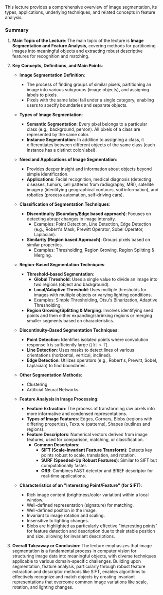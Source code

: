 This lecture provides a comprehensive overview of image segmentation, its types, applications, underlying techniques, and related concepts in feature analysis.

### Summary

1.  **Main Topic of the Lecture**:
    The main topic of the lecture is **Image Segmentation and Feature Analysis**, covering methods for partitioning images into meaningful objects and extracting robust descriptive features for recognition and matching.

2.  **Key Concepts, Definitions, and Main Points**:

    *   **Image Segmentation Definition**:
        *   The process of finding groups of similar pixels, partitioning an image into various subgroups (image objects), and assigning labels to pixels.
        *   Pixels with the same label fall under a single category, enabling users to specify boundaries and separate objects.

    *   **Types of Image Segmentation**:
        *   **Semantic Segmentation**: Every pixel belongs to a particular class (e.g., background, person). All pixels of a class are represented by the same color.
        *   **Instance Segmentation**: In addition to assigning a class, it differentiates between different objects of the same class (each instance has a distinct color/label).

    *   **Need and Applications of Image Segmentation**:
        *   Provides deeper insight and information about objects beyond simple identification.
        *   **Applications**: Facial recognition, medical diagnosis (detecting diseases, tumors, cell patterns from radiography, MRI), satellite imagery (identifying geographical contours, soil information), and robotics (process automation, self-driving cars).

    *   **Classification of Segmentation Techniques**:
        *   **Discontinuity (Boundary/Edge based approach)**: Focuses on detecting abrupt changes in image intensity.
            *   Examples: Point Detection, Line Detection, Edge Detection (e.g., Robert's Mask, Prewitt Operator, Sobel Operator, Laplacian).
        *   **Similarity (Region based Approach)**: Groups pixels based on similar properties.
            *   Examples: Thresholding, Region Growing, Region Splitting & Merging.

    *   **Region-Based Segmentation Techniques**:
        *   **Threshold-based Segmentation**:
            *   **Global Threshold**: Uses a single value to divide an image into two regions (object and background).
            *   **Local/Adaptive Threshold**: Uses multiple thresholds for images with multiple objects or varying lighting conditions.
            *   Examples: Simple Thresholding, Otsu's Binarization, Adaptive Thresholding.
        *   **Region Growing/Splitting & Merging**: Involves identifying seed points and then either expanding/shrinking regions or merging smaller segments based on characteristics.

    *   **Discontinuity-Based Segmentation Techniques**:
        *   **Point Detection**: Identifies isolated points where convolution response `R` is sufficiently large (`|R| > T`).
        *   **Line Detection**: Uses masks to detect lines of various orientations (horizontal, vertical, inclined).
        *   **Edge Detection**: Utilizes operators (e.g., Robert's, Prewitt, Sobel, Laplacian) to find boundaries.

    *   **Other Segmentation Methods**:
        *   Clustering
        *   Artificial Neural Networks

    *   **Feature Analysis in Image Processing**:
        *   **Feature Extraction**: The process of transforming raw pixels into more informative and condensed representations.
        *   **Types of Image Features**: Edges, Corners, Blobs (regions with differing properties), Texture (patterns), Shapes (outlines and regions).
        *   **Feature Descriptors**: Numerical vectors derived from image features, used for comparison, matching, or classification.
            *   **Common Descriptors**:
                *   **SIFT (Scale-Invariant Feature Transform)**: Detects key points robust to scale, translation, and rotation.
                *   **SURF (Speeded-Up Robust Features)**: Similar to SIFT but computationally faster.
                *   **ORB**: Combines FAST detector and BRIEF descriptor for real-time applications.

    *   **Characteristics of an "Interesting Point/Feature" (for SIFT)**:
        *   Rich image content (brightness/color variation) within a local window.
        *   Well-defined representation (signature) for matching.
        *   Well-defined position in the image.
        *   Invariant to image rotation and scaling.
        *   Insensitive to lighting changes.
        *   Blobs are highlighted as particularly effective "interesting points" for feature detection and description due to their stable position and size, allowing for invariant descriptions.

3.  **Overall Takeaway or Conclusion**:
    The lecture emphasizes that image segmentation is a fundamental process in computer vision for structuring image data into meaningful objects, with diverse techniques applicable to various domain-specific challenges. Building upon segmentation, feature analysis, particularly through robust feature extraction and descriptor methods like SIFT, enables algorithms to effectively recognize and match objects by creating invariant representations that overcome common image variations like scale, rotation, and lighting changes.